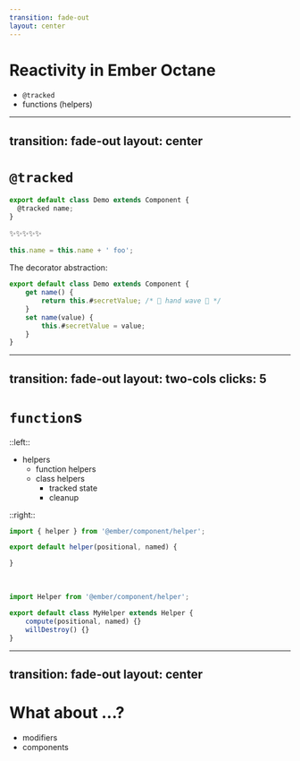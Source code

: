 ```yaml
---
transition: fade-out
layout: center
---
```


# Reactivity in Ember Octane

<ul class="display-list">
    <li v-click="1"><code>@tracked</code></li>
    <li v-click="2">functions (helpers)</li>
</ul>


<!-- 

With the introduction of Ember's first edition, Octane, a new Reactivity system was introduced.

"tracked properties"

By the end of the 3-ex series, leading up to v4, we had **two* user-facing reactive primitives 

!! click 

at tracked 

!! click 

functions

-->


---
transition: fade-out
layout: center
---

# `@tracked` 

```js
export default class Demo extends Component {
  @tracked name;
}
```

<div v-click>

✨✨✨✨✨

```js 
this.name = this.name + ' foo';
```

The decorator abstraction:

```js
export default class Demo extends Component {
    get name() {
        return this.#secretValue; /* 👋 hand wave 👋 */
    }
    set name(value) {
        this.#secretValue = value;
    }
}
```

</div>

<!-- 

 In Ember Octane, it was assumed that all reactive state, or 
 "root state" (the very root of what auto-tracking pulled on),  
 would exist on a property in a class instance, 
 which could then be decorated with the @tracked decorator. 

 !! click

(point at these things with the mouse)

 This use of a decorator allows for a hidden getter and setter 
 so that the reactivity system can operate 
 while still allowing "native property getting and setting" 
 (e.g.: without Ember.get and Ember.set).

We'll see how the secret value works later.

-->



---
transition: fade-out
layout: two-cols
clicks: 5
---

# `function`s 

::left::

<ul class="display-list">
    <li v-click="1">
        helpers
        <ul class="display-list">
            <li v-click="2">function helpers</li>
            <li v-click="3">
                class helpers
                <ul class="display-list">
                    <li v-click="4">tracked state</li>
                    <li v-click="4">cleanup</li>
                </ul>
            </li>
        </ul>
    </li>
</ul>

::right::

<div v-click="2">

```js 
import { helper } from '@ember/component/helper';

export default helper(positional, named) {

}
```

</div>
<br>
<div v-click="3">

```js 
import Helper from '@ember/component/helper';

export default class MyHelper extends Helper {
    compute(positional, named) {}
    willDestroy() {} 
}
```

</div>

<!-- 

In Ember Octane and before, 

!!click 

functions were called "helpers". 

It wasn't until ember-source@4.5 that plain functions became supported as a reactive primitive without the polyfill. 

However, "helpers", (now called "classic helpers") 
had two implementations: 

!!click

a simpler function-based version, 

!! click

and class-based version. 

These both required framework-specific abstractions to use and build, 

but the class-based version of these classic helpers 

!!click 

had cleanup capabilities though, awkwardly, via inheritance.

-->

---
transition: fade-out
layout: center
---

# What about ...?

<ul class="display-list">
    <li v-click="1">modifiers</li>
    <li v-click="2">components</li>
</ul>

<!-- 

What about...?

!! click 

modifiers

!! click 

or components?

We'll come back to these later, and yesterday, 
you may have seen something in the Keynote about why they may be coming later in this presentation.


For components, I am going to propose that those are not primitives at all.

But first... 

-->

